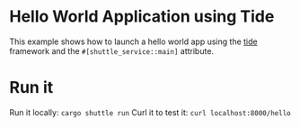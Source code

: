 # Hello World Application using Tide
This example shows how to launch a hello world app using the [tide](https://docs.rs/tide/latest/tide/) framework and the `#[shuttle_service::main]` attribute.

# Run it
Run it locally: `cargo shuttle run`
Curl it to test it: `curl localhost:8000/hello`
